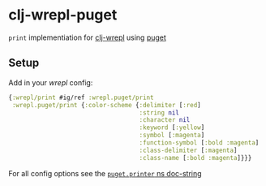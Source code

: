# clj-wrepl-puget

`print` implementiation for [clj-wrepl](https://github.com/christoph-frick/clj-wrepl) using [puget](https://github.com/greglook/puget)

## Setup

Add in your *wrepl* config:

```clojure
{:wrepl/print #ig/ref :wrepl.puget/print
 :wrepl.puget/print {:color-scheme {:delimiter [:red]
                                    :string nil
                                    :character nil
                                    :keyword [:yellow]
                                    :symbol [:magenta]
                                    :function-symbol [:bold :magenta]
                                    :class-delimiter [:magenta]
                                    :class-name [:bold :magenta]}}}
```

For all config options see the [`puget.printer` ns doc-string](https://github.com/greglook/puget/blob/master/src/puget/printer.clj)
